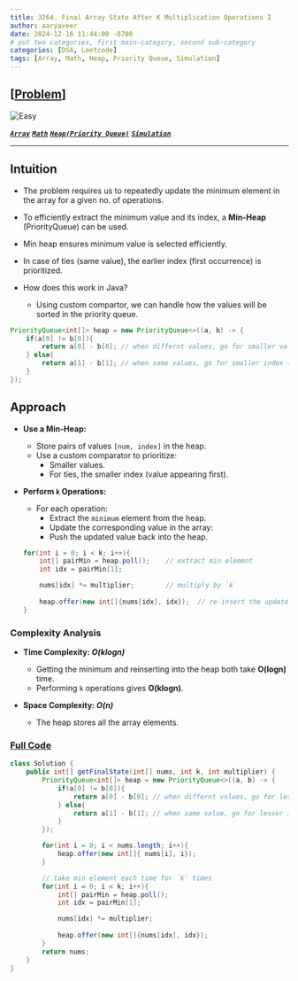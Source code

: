 ```yaml
---
title: 3264. Final Array State After K Multiplication Operations I
author: aaryaveer
date: 2024-12-16 11:44:00 -0700
# put two categories, first main-category, second sub-category
categories: [DSA, Leetcode]
tags: [Array, Math, Heap, Priority Queue, Simulation]
---
```


## [[Problem](https://leetcode.com/problems/final-array-state-after-k-multiplication-operations-i/description/)]

 ![Easy](https://img.shields.io/badge/Easy-green?style=for-the-badge) 
<!-- ![Medium](https://img.shields.io/badge/Medium-yellow?style=for-the-badge)   -->
<!-- ![Hard](https://img.shields.io/badge/Hard-red?style=for-the-badge) -->

[**_`Array`_**](https://akr2803.github.io/tags/array/) [**_`Math`_**](https://akr2803.github.io/tags/math/) [**_`Heap(Priority Queue)`_**](https://akr2803.github.io/tags/heap/) [**_`Simulation`_**](https://akr2803.github.io/tags/simulation/)

---

## Intuition

- The problem requires us to repeatedly update the minimum element in the array for a given no. of operations. 
- To efficiently extract the minimum value and its index, a **Min-Heap** (PriorityQueue) can be used.

- Min heap ensures minimum value is selected efficiently.
- In case of ties (same value), the earlier index (first occurrence) is prioritized.
- How does this work in Java?
    - Using custom compartor, we can handle how the values will be sorted in the priority queue.

```java
PriorityQueue<int[]> heap = new PriorityQueue<>((a, b) -> {
    if(a[0] != b[0]){
        return a[0] - b[0]; // when differnt values, go for smaller value
    } else{
        return a[1] - b[1]; // when same values, go for smaller index (value appearing first)
    }
});
```

## Approach
-  **Use a Min-Heap:**
   - Store pairs of values `[num, index]` in the heap.
   - Use a custom comparator to prioritize:
     - Smaller values.
     - For ties, the smaller index (value appearing first).

- **Perform `k` Operations:**
   - For each operation:
     - Extract the `minimum` element from the heap.
     - Update the corresponding value in the array:  
     - Push the updated value back into the heap.
    
    ```java
    for(int i = 0; i < k; i++){
        int[] pairMin = heap.poll();    // extract min element
        int idx = pairMin[1];

        nums[idx] *= multiplier;        // multiply by `k`
        
        heap.offer(new int[]{nums[idx], idx});  // re-insert the updated value back into heap
    }
    ```

### Complexity Analysis

- **Time Complexity: _O(klogn)_**  
    - Getting the minimum and reinserting into the heap both take **O(logn)** time.  
    - Performing `k` operations gives **O(klogn)**.

- **Space Complexity: _O(n)_**  
    - The heap stores all the array elements.

### [Full Code](https://github.com/AKR-2803/DSA-Declassified/blob/main/POTD-Leetcode/December/code/FinalArrayStateAfterK.java)

```java
class Solution {
    public int[] getFinalState(int[] nums, int k, int multiplier) {
        PriorityQueue<int[]> heap = new PriorityQueue<>((a, b) -> {
            if(a[0] != b[0]){
                return a[0] - b[0]; // when differnt values, go for lesser one
            } else{
                return a[1] - b[1]; // when same value, go for lesser index (value appearing first)
            }   
        });

        for(int i = 0; i < nums.length; i++){
            heap.offer(new int[]{ nums[i], i});
        }

        // take min element each time for `k` times
        for(int i = 0; i < k; i++){
            int[] pairMin = heap.poll();
            int idx = pairMin[1];

            nums[idx] *= multiplier;
            
            heap.offer(new int[]{nums[idx], idx});
        }
        return nums;
    }
}
```